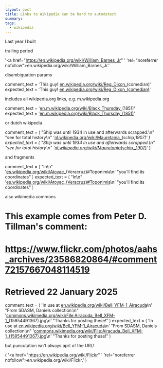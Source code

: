 ```yaml
---
layout: post
title: Links to Wikipedia can be hard to autodetect
summary:
tags:
  - wikipedia
---
```

Last year I built

trailing period

'<a href="https://en.wikipedia.org/wiki/William_Barnes_Jr" '
'rel="noreferrer nofollow">en.wikipedia.org/wiki/William_Barnes_Jr</a>.'

disambiguation params

comment_text = 'This guy! <a href="https://en.wikipedia.org/wiki/Reg_Dixon_" rel="noreferrer nofollow">en.wikipedia.org/wiki/Reg_Dixon_</a>(comedian)'
expected_text = 'This guy! <a href="https://en.wikipedia.org/wiki/Reg_Dixon_(comedian)" rel="noreferrer nofollow">en.wikipedia.org/wiki/Reg_Dixon_(comedian)</a>'

includes all wikipedia.org links, e.g. m.wikipedia.org

comment_text = '<a href="http://en.m.wikipedia.org/wiki/Black_Thursday_" rel="nofollow">en.m.wikipedia.org/wiki/Black_Thursday_</a>(1851)'
expected_text = '<a href="http://en.m.wikipedia.org/wiki/Black_Thursday_(1851)" rel="noreferrer nofollow">en.m.wikipedia.org/wiki/Black_Thursday_(1851)</a>'

or dutch wikipedia

comment_text = (
"Ship was until 1934 in use and afterwards scrapped.\n"
"see for total history\n"
'<a href="https://nl.wikipedia.org/wiki/Mauretania_" rel="noreferrer nofollow">nl.wikipedia.org/wiki/Mauretania_</a>(schip,_1907)'
)
expected_text = (
"Ship was until 1934 in use and afterwards scrapped.\n"
"see for total history\n"
'<a href="https://nl.wikipedia.org/wiki/Mauretania_(schip,_1907)" rel="noreferrer nofollow">nl.wikipedia.org/wiki/Mauretania_(schip,_1907)</a>'
)

and fragments

comment_text = (
"In\n"
'<a href="http://es.wikipedia.org/wiki/Atoyac_" rel="nofollow">es.wikipedia.org/wiki/Atoyac_</a>(Veracruz)#Toponimia\n'
"you'll find its coordinates"
)
expected_text = (
"In\n"
'<a href="http://es.wikipedia.org/wiki/Atoyac_(Veracruz)#Toponimia" rel="noreferrer nofollow">es.wikipedia.org/wiki/Atoyac_(Veracruz)#Toponimia</a>\n'
"you'll find its coordinates"
)

also wikimedia commons

# This example comes from Peter D. Tillman's comment:
# https://www.flickr.com/photos/aahs_archives/23586820864/#comment72157667048114519
#
# Retrieved 22 January 2025
comment_text = (
'In use at <a href="https://en.wikipedia.org/wiki/Bell_YFM-1_Airacuda" rel="nofollow">en.wikipedia.org/wiki/Bell_YFM-1_Airacuda</a>\n'
"From SDASM, Daniels collection:\n"
'<a href="https://commons.wikimedia.org/wiki/File:Airacuda_Bell_XFM-1_" rel="nofollow">commons.wikimedia.org/wiki/File:Airacuda_Bell_XFM-1_</a>(15954491367).jpg\n'
"Thanks for posting these!"
)
expected_text = (
'In use at <a href="https://en.wikipedia.org/wiki/Bell_YFM-1_Airacuda" rel="nofollow">en.wikipedia.org/wiki/Bell_YFM-1_Airacuda</a>\n'
"From SDASM, Daniels collection:\n"
'<a href="https://commons.wikimedia.org/wiki/File:Airacuda_Bell_XFM-1_(15954491367).jpg" rel="noreferrer nofollow">commons.wikimedia.org/wiki/File:Airacuda_Bell_XFM-1_(15954491367).jpg</a>\n'
"Thanks for posting these!"
)

but puncutation isn't always aprt of the URL!

(
    '<a href="https://en.wikipedia.org/wiki/Flickr" '
    'rel="noreferrer nofollow">en.wikipedia.org/wiki/Flickr</a>.'
)